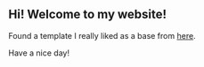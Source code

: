 ## Hi! Welcome to my website!

Found a template I really liked as a base from [here](https://github.com/timlrx/tailwind-nextjs-starter-blog).

Have a nice day!
